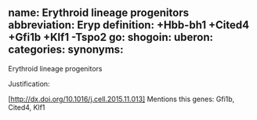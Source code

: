 name: Erythroid lineage progenitors
abbreviation: Eryp
definition: +Hbb-bh1 +Cited4 +Gfi1b +Klf1 -Tspo2
go:
shogoin: 
uberon:
categories:
synonyms:
---

Erythroid lineage progenitors

Justification:

[http://dx.doi.org/10.1016/j.cell.2015.11.013]
Mentions this genes:
Gfi1b, Cited4, Klf1


